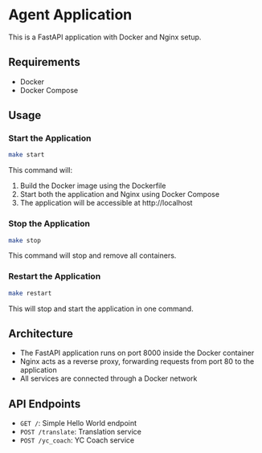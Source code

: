 # Agent Application

This is a FastAPI application with Docker and Nginx setup.

## Requirements

- Docker
- Docker Compose

## Usage

### Start the Application

```bash
make start
```

This command will:
1. Build the Docker image using the Dockerfile
2. Start both the application and Nginx using Docker Compose
3. The application will be accessible at http://localhost

### Stop the Application

```bash
make stop
```

This command will stop and remove all containers.

### Restart the Application

```bash
make restart
```

This will stop and start the application in one command.

## Architecture

- The FastAPI application runs on port 8000 inside the Docker container
- Nginx acts as a reverse proxy, forwarding requests from port 80 to the application
- All services are connected through a Docker network

## API Endpoints

- `GET /`: Simple Hello World endpoint
- `POST /translate`: Translation service
- `POST /yc_coach`: YC Coach service 